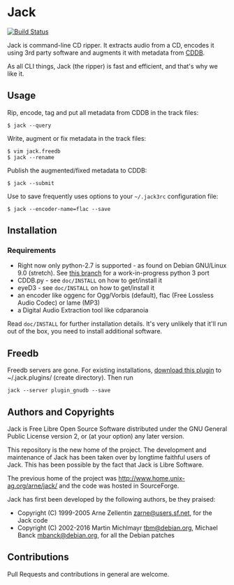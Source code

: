 # Jack

[![Build Status](https://travis-ci.org/jack-cli-cd-ripper/jack.svg?branch=master)](https://travis-ci.org/jack-cli-cd-ripper/jack)

Jack is command-line CD ripper. It extracts audio from a CD, encodes it using
3rd party software and augments it with metadata from
[CDDB](https://en.wikipedia.org/wiki/CDDB).

As all CLI things, Jack (the ripper) is fast and efficient, and that's why we
like it.


## Usage

Rip, encode, tag and put all metadata from CDDB in the track files:

```shell
$ jack --query
```

Write, augment or fix metadata in the track files:

```shell
$ vim jack.freedb
$ jack --rename
```

Publish the augmented/fixed metadata to CDDB:

```shell
$ jack --submit
```

Use to save frequently uses options to your `~/.jack3rc` configuration file:

```shell
$ jack --encoder-name=flac --save
```


## Installation

### Requirements

* Right now only python-2.7 is supported - as found on Debian GNU/Linux 9.0 (stretch).
  See [this branch](https://github.com/jack-cli-cd-ripper/jack/tree/python3-mb) for a work-in-progress python 3 port
* CDDB.py  - see `doc/INSTALL` on how to get/install it
* eyeD3    - see `doc/INSTALL` on how to get/install it
* an encoder like oggenc for Ogg/Vorbis (default), flac (Free Lossless Audio
  Codec) or lame (MP3)
* a Digital Audio Extraction tool like cdparanoia

Read `doc/INSTALL` for further installation details. It's very unlikely that
it'll run out of the box, you need to install additional software.

## Freedb

Freedb servers are gone. For existing installations, [download this plugin](https://github.com/jack-cli-cd-ripper/jack/raw/master/plugins/jack_plugin_gnudb.py)
to ~/.jack.plugins/ (create directory). Then run
```shell
jack --server plugin_gnudb --save
```

## Authors and Copyrights

Jack is Free Libre Open Source Software distributed under the GNU General Public
License version 2, or (at your option) any later version.

This repository is the new home of the project. The development and maintenance
of Jack has been taken over by longtime faithful users of Jack. This has been
possible by the fact that Jack is Libre Software.

The previous home of the project was http://www.home.unix-ag.org/arne/jack/ and
the code was hosted in SourceForge.

Jack has first been developed by the following authors, be they praised:

* Copyright (C) 1999-2005 Arne Zellentin <zarne@users.sf.net>, for the Jack code
* Copyright (C) 2002-2016 Martin Michlmayr <tbm@debian.org>, Michael Banck
  <mbanck@debian.org>, for all the Debian patches


## Contributions

Pull Requests and contributions in general are welcome.



